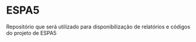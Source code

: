 # ESPA5
Repositório que será utilizado para disponibilização de relatórios e códigos do projeto de ESPA5
